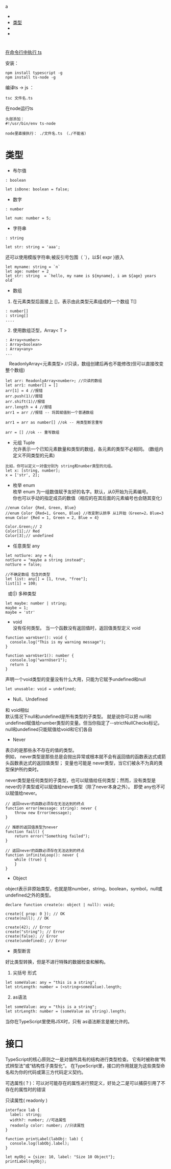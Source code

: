 ﻿a


[](https://www.tslang.cn/docs/handbook/typescript-in-5-minutes.html)

* <a href="#"></a>
* <a href="#类型">类型</a>
* <a href="#"></a>
* <a href="#"></a>


# <a name=""></a>
# 
[在命令行中执行 ts](https://segmentfault.com/a/1190000018797239?utm_source=tag-newest)

安装：
>
    npm install typescript -g
    npm install ts-node -g

编译ts -> js ： 
>
    tsc 文件名.ts

在node运行ts
>
    头部添加：
    #!/usr/bin/env ts-node

    node里直接执行： ./文件名.ts （./不能省）

# <a name=""></a>
# <a name=""></a>

# <a name="类型">类型</a>
* 布尔值
>
    : boolean 

    let isDone: boolean = false;

* 数字
>
    : number

    let num: number = 5;

* 字符串
>
    : string

    let str: string = 'aaa';

还可以使用模版字符串;被反引号包围（ `），以${ expr }嵌入
>
    let myname: string = `n`
    let age: number = 2
    let str: string  = `hello, my name is ${myname}, i am ${age} years old`

* 数组
1. 在元素类型后面接上 []，表示由此类型元素组成的一个数组 T[]
>
    : number[] 
    : string[]
    ....
    
    
2.  使用数组泛型，Array< T >
>
    : Array<number> 
    : Array<boolean> 
    : Array<any> 
    ...

&nbsp;&nbsp; ReadonlyArray<元素类型> //只读，数组创建后再也不能修改(但可以直接改变整个数组)
>
    let arr: ReadonlyArray<number>; //只读的数组
    let arr1: number[] = []
    arr[1] = 4 //报错
    arr.push(1)//报错
    arr.shift(1)//报错
    arr.length = 4 //报错
    arr1 = arr //报错 -- 将其赋值到一个普通数组

    arr1 = arr as number[] //ok -- 用类型断言重写

    arr = [] //ok -- 重写数组

* 元组 Tuple  
允许表示一个已知元素数量和类型的数组，各元素的类型不必相同。 (数组内定义不同类型的元素)
>

    比如，你可以定义一对值分别为 string和number类型的元组。
    let x: [string, number];
    x = ['str', 2];

* 枚举 enum  
枚举 enum 为一组数值赋予友好的名字。默认，从0开始为元素编号。   
你也可以手动的指定成员的数值（相应的在其后面的元素编号也会随其变化）

>
    //enum Color {Red, Green, Blue}
    //enum Color {Red=1, Green, Blue} //改变默认排序 从1开始（Green=2，Blue=3
    enum Color {Red = 1, Green = 2, Blue = 4}

    Color.Green;// 2
    Color[1];// Red
    Color[3];// undefined

* 任意类型 any  

>
    let notSure: any = 4;
    notSure = "maybe a string instead";
    notSure = false;

    //不确定数组 包含的类型
    let list: any[] = [1, true, "free"];
    list[1] = 100;

&nbsp;&nbsp;或(|) 多种类型
>
    let maybe: number | string;
    maybe = 1;
    maybe = 'str'


* void  
没有任何类型。 当一个函数没有返回值时，返回值类型定义 void
>
    function warnUser(): void {
      console.log("This is my warning message");
    }

    function warnUser1(): number {
      console.log("warnUser1");
      return 1
    }

声明一个void类型的变量没有什么大用，只能为它赋予undefined和null
>
    let unusable: void = undefined;

* Null、Undefined  

和 void相似  
默认情况下null和undefined是所有类型的子类型。 就是说你可以把 null和undefined赋值给number类型的变量。但当你指定了--strictNullChecks标记，null和undefined只能赋值给void和它们各自


* Never  

表示的是那些永不存在的值的类型。  
例如， never类型是那些总是会抛出异常或根本就不会有返回值的函数表达式或箭头函数表达式的返回值类型； 变量也可能是 never类型，当它们被永不为真的类型保护所约束时。

never类型是任何类型的子类型，也可以赋值给任何类型；然而，没有类型是never的子类型或可以赋值给never类型（除了never本身之外）。 即使 any也不可以赋值给never。

>
    // 返回never的函数必须存在无法达到的终点
    function error(message: string): never {
        throw new Error(message);
    }

    // 推断的返回值类型为never
    function fail() {
        return error("Something failed");
    }

    // 返回never的函数必须存在无法达到的终点
    function infiniteLoop(): never {
        while (true) {
        }
    }

* Object  

object表示非原始类型，也就是除number，string，boolean，symbol，null或undefined之外的类型。
>
    declare function create(o: object | null): void;

    create({ prop: 0 }); // OK
    create(null); // OK

    create(42); // Error
    create("string"); // Error
    create(false); // Error
    create(undefined); // Error

* 类型断言

好比类型转换，但是不进行特殊的数据检查和解构。 

1. 尖括号 形式
>
    let someValue: any = "this is a string";
    let strLength: number = (<string>someValue).length;

2. as语法
>
    let someValue: any = "this is a string";
    let strLength: number = (someValue as string).length;

当你在TypeScript里使用JSX时，只有 as语法断言是被允许的。


# <a name="接口">接口</a>
TypeScript的核心原则之一是对值所具有的结构进行类型检查。 它有时被称做“鸭式辨型法”或“结构性子类型化”。 在TypeScript里，接口的作用就是为这些类型命名和为你的代码或第三方代码定义契约。

可选属性( ? )：可以对可能存在的属性进行预定义，好处之二是可以捕获引用了不存在的属性时的错误

只读属性( readonly )
>

    interface lab {
      label: string;
      width?: number; //可选属性
      readonly color: number; //只读属性
    }

    function printLabel(labObj: lab) {
      console.log(labObj.label);
    }

    let myObj = {size: 10, label: "Size 10 Object"};
    printLabel(myObj);


# <a name=""></a>
# <a name=""></a>
# <a name=""></a>
